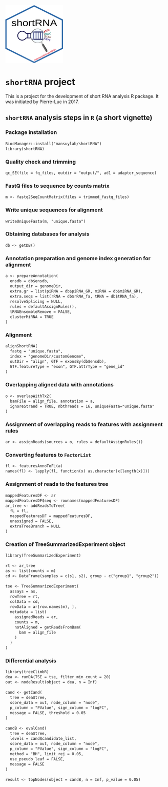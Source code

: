 <img src="logo/baseplot.png" width="180" height="180" />

# `shortRNA` project
This is a project for the development of short RNA analysis R package. It was initiated by Pierre-Luc in 2017.

## `shortRNA` analysis steps in `R` (a short vignette)

### Package installation
```{r, eval = FALSE}
BiocManager::install("mansuylab/shortRNA")
library(shortRNA)
```

### Quality check and trimming
```{r, eval = FALSE}
qc_SE(file = fq_files, outdir = "output/", ad1 = adapter_sequence)
```

### FastQ files to sequence by counts matrix

```{r, eval = FALSE}
m <- fastq2SeqCountMatrix(files = trimmed_fastq_files)
```

### Write unique sequences for alignment
```{r, eval = FALSE}
writeUniqueFasta(m, "unique.fasta")
```


### Obtaining databases for analysis
```{r, eval = FALSE}
db <- getDB()
```


### Annotation preparation and genome index generation for alignment
```{r, eval = FALSE}
a <- prepareAnnotation(
  ensdb = db$ensdb,
  output_dir = genomeDir,
  extra.gr = list(piRNA = db$piRNA_GR, miRNA = db$miRNA_GR),
  extra.seqs = list(rRNA = db$rRNA_fa, tRNA = db$tRNA_fa),
  resolveSplicing = NULL,
  rules = defaultAssignRules(),
  tRNAEnsembleRemove = FALSE,
  clusterMiRNA = TRUE
)
```


### Alignment
```{r, eval = FALSE}
alignShortRNA(
  fastq = "unique.fasta",
  index = "genomeDir/customGenome",
  outDir = "align", GTF = exonsBy(db$ensdb),
  GTF.featureType = "exon", GTF.attrType = "gene_id"
)
```


### Overlapping aligned data with annotations
```{r, eval = FALSE}
o <- overlapWithTx2(
  bamFile = align_file, annotation = a,
  ignoreStrand = TRUE, nbthreads = 16, uniqueFasta="unique.fasta"
)
```


### Assignment of overlapping reads to features with assignment rules
```{r, eval = FALSE}
ar <- assignReads(sources = o, rules = defaultAssignRules())
```


### Converting features to `FactorList`
```{r, eval = FALSE}
fl <- featuresAnnoToFL(a)
names(fl) <- lapply(fl, function(x) as.character(x[length(x)]))
```

### Assignment of reads to the features tree
```{r, eval=FALSE}
mappedFeaturesDF <- ar
mappedFeaturesDF$seq <- rownames(mappedFeaturesDF)
ar_tree <- addReadsToTree(
  fL = fl,
  mappedFeaturesDF = mappedFeaturesDF,
  unassigned = FALSE,
  extraTreeBranch = NULL
)
```


### Creation of TreeSummarizedExperiment object
```{r, eval = FALSE}
library(TreeSummarizedExperiment)

rt <- ar_tree
as <- list(counts = m)
cd <- DataFrame(samples = c(s1, s2), group - c("group1", "group2"))

tse <- TreeSummarizedExperiment(
  assays = as,
  rowTree = rt,
  colData = cd,
  rowData = ar[row.names(m), ],
  metadata = list(
    assignedReads = ar,
    counts = m,
    notAligned = getReadsFromBam(
      bam = align_file
    )
  )
)
```


### Differential analysis
```{r, eval = FALSE}
library(treeClimbR)
dea <- runDA(TSE = tse, filter_min_count = 20)
out <- nodeResult(object = dea, n = Inf)

cand <- getCand(
  tree = dea$tree,
  score_data = out, node_column = "node",
  p_column = "PValue", sign_column = "logFC",
  message = FALSE, threshold = 0.05
)

candB <- evalCand(
  tree = dea$tree,
  levels = cand$candidate_list,
  score_data = out, node_column = "node",
  p_column = "PValue", sign_column = "logFC",
  method = "BH", limit_rej = 0.05,
  use_pseudo_leaf = FALSE,
  message = FALSE
)

result <- topNodes(object = candB, n = Inf, p_value = 0.05)
```
